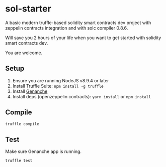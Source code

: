 # sol-starter

A basic modern truffle-based solidity smart contracts dev project with zeppelin contracts integration and with solc compiler 0.8.6.

Will save you 2 hours of your life when you want to get started with solidity smart contracts dev.

You are welcome.

## Setup 
1. Ensure you are running NodeJS v8.9.4 or later
1. Install Truffle Suite: `npm install -g truffle`
2. Install [Genanche](https://www.trufflesuite.com/ganache)
3. Install deps (openzeppelin contracts): `yarn install` or `npm install`

## Compile
```bash 
truffle compile
```

## Test
Make sure Genanche app is running.

```bash 
truffle test
```
